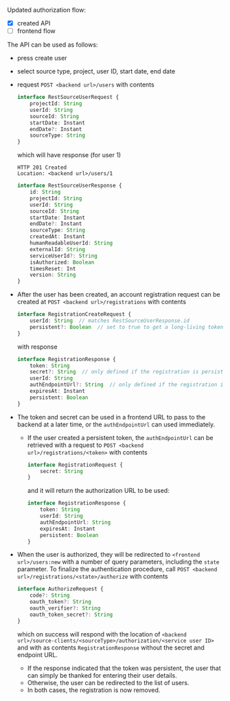 Updated authorization flow:

- [x] created API
- [ ] frontend flow

The API can be used as follows:

- press create user
- select source type, project, user ID, start date, end date
- request `POST <backend url>/users` with contents
    ```ts
    interface RestSourceUserRequest {
        projectId: String
        userId: String
        sourceId: String
        startDate: Instant
        endDate?: Instant
        sourceType: String
    }
    ```
  which will have response (for user 1)
    ```
    HTTP 201 Created
    Location: <backend url>/users/1
    ```
    ```ts
    interface RestSourceUserResponse {
        id: String
        projectId: String
        userId: String
        sourceId: String
        startDate: Instant
        endDate?: Instant
        sourceType: String
        createdAt: Instant
        humanReadableUserId: String
        externalId: String
        serviceUserId?: String
        isAuthorized: Boolean
        timesReset: Int
        version: String
    }
    ```

- After the user has been created, an account registration request can be created at `POST <backend url>/registrations` with contents

     ```ts
     interface RegistrationCreateRequest {
         userId: String  // matches RestSourceUserResponse.id
         persistent?: Boolean  // set to true to get a long-living token
     }
     ```

  with response

     ```ts
     interface RegistrationResponse {
         token: String
         secret?: String  // only defined if the registration is persistent
         userId: String
         authEndpointUrl?: String  // only defined if the registration is not persistent
         expiresAt: Instant
         persistent: Boolean
     }
     ```

- The token and secret can be used in a frontend URL to pass to the backend at a later time, or the `authEndpointUrl` can used immediately.

    - If the user created a persistent token, the `authEndpointUrl` can be retrieved with a request to `POST <backend url>/registrations/<token>` with contents

        ```ts
        interface RegistrationRequest {
            secret: String
        }
        ```

      and it will return the authorization URL to be used:

        ```ts
        interface RegistrationResponse {
            token: String
            userId: String
            authEndpointUrl: String
            expiresAt: Instant
            persistent: Boolean
        }
        ```

- When the user is authorized, they will be redirected to `<frontend url>/users:new` with a number of query parameters, including the `state` parameter. To finalize the authentication procedure, call `POST <backend url>/registrations/<state>/authorize` with contents

    ```ts
    interface AuthorizeRequest {
        code?: String
        oauth_token?: String
        oauth_verifier?: String
        oauth_token_secret?: String
    }
    ```

  which on success will respond with the location of `<backend url>/source-clients/<sourceType>/authorization/<service user ID>` and with as contents `RegistrationResponse` without the secret and endpoint URL.

    - If the response indicated that the token was persistent, the user that can simply be thanked for entering their user details.
    - Otherwise, the user can be redirected to the list of users.
    - In both cases, the registration is now removed.
